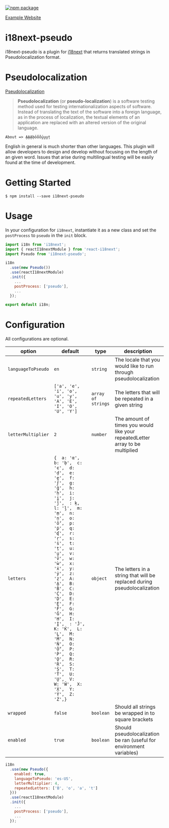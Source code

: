 
[![npm package][npm-badge]][npm]

[npm-badge]: https://img.shields.io/npm/v/npm-package.png?style=flat-square
[npm]: https://www.npmjs.com/package/i18next-pseudo

[Example Website](http://mattboatmani18n.s3-website-us-east-1.amazonaws.com/)

# i18next-pseudo

i18next-pseudo is a plugin for [i18next](https://www.i18next.com/overview/plugins-and-utils) that returns translated strings in Pseudolocalization format.

# Pseudolocalization
[Pseudolocalization](https://en.wikipedia.org/wiki/Pseudolocalization)
> **Pseudolocalization** (or **pseudo-localization**) is a software testing method used for testing internationalization aspects of software. Instead of translating the text of the software into a foreign language, as in the process of localization, the textual elements of an application are replaced with an altered version of the original language.

`About => ḀḀḀḅṓṓṓṵṵṵṭ`

English in general is much shorter than other languages. This plugin will allow developers to design and develop without focusing on the length of an given word. Issues that arise during multilingual testing will be easily found at the time of development.

# Getting Started
`$ npm install --save i18next-pseudo`

# Usage
In your configuration for `i18next`, instantiate it as a new class and set the `postProcess` to `pseudo` in the `init` block.

```javascript
import i18n from 'i18next';
import { reactI18nextModule } from 'react-i18next';
import Pseudo from 'i18next-pseudo';

i18n
  .use(new Pseudo())
  .use(reactI18nextModule)
  .init({
    ...
    postProcess: ['pseudo'],
    ...
  });

export default i18n;

```

# Configuration
All configurations are optional.

| option | default | type | description |
| --- | --- | --- | --- |
| `languageToPseudo` | `en` |`string`| The locale that you would like to run through pseudolocalization |
| `repeatedLetters` | `['a', 'e', 'i', 'o', 'u', 'y', 'A', 'E', 'I', 'O', 'U', 'Y']` | `array of strings`| The letters that will be repeated in a given string |
| `letterMultiplier` | `2` | `number` | The amount of times you would like your repeatedLetter array to be multiplied |
| `letters` | `{  a: 'α',  b: 'ḅ',  c: 'ͼ',  d: 'ḍ',  e: 'ḛ',  f: 'ϝ',  g: 'ḡ',  h: 'ḥ',  i: 'ḭ',  j: 'ĵ',  : ḳ,  l: 'ḽ',  m: 'ṃ',  n: 'ṇ',  o: 'ṓ',  p: 'ṗ',  q: 'ʠ',  r: 'ṛ',  s: 'ṡ',  t: 'ṭ',  u: 'ṵ',  v: 'ṽ',  w: 'ẁ',  x: 'ẋ',  y: 'ẏ',  z: 'ẓ',  A: 'Ḁ',  B: 'Ḃ',  C: 'Ḉ',  D: 'Ḍ',  E: 'Ḛ',  F: 'Ḟ',  G: 'Ḡ',  H: 'Ḥ',  I: 'Ḭ',  : 'Ĵ',  K: 'Ḱ',  L: 'Ḻ',  M: 'Ṁ',  N: 'Ṅ',  O: 'Ṏ',  P: 'Ṕ',  Q: 'Ǫ',  R: 'Ṛ',  S: 'Ṣ',  T: 'Ṫ',  U: 'Ṳ',  V:   W: 'Ŵ',  X: 'Ẋ',  Y: 'Ŷ',  Z: 'Ż',}` | `object` | The letters in a string that will be replaced during pseudolocalization |
| `wrapped` | `false` | `boolean` | Should all strings be wrapped in to square brackets |
| `enabled` | `true` | `boolean`| Should pseudolocalization be ran (useful for environment variables)|

```javascript
i18n
  .use(new Pseudo({
    enabled: true,
    languageToPseudo: 'es-US',
    letterMultiplier: 4,
    repeatedLetters: ['B', 'o', 'a', 't']
  }))
  .use(reactI18nextModule)
  .init({
    ...
    postProcess: ['pseudo'],
    ...
  });

```
